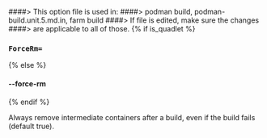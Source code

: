 ####> This option file is used in:
####>   podman build, podman-build.unit.5.md.in, farm build
####> If file is edited, make sure the changes
####> are applicable to all of those.
{% if is_quadlet %}
### `ForceRm=`
{% else %}
#### **--force-rm**
{% endif %}

Always remove intermediate containers after a build, even if the build fails (default true).
